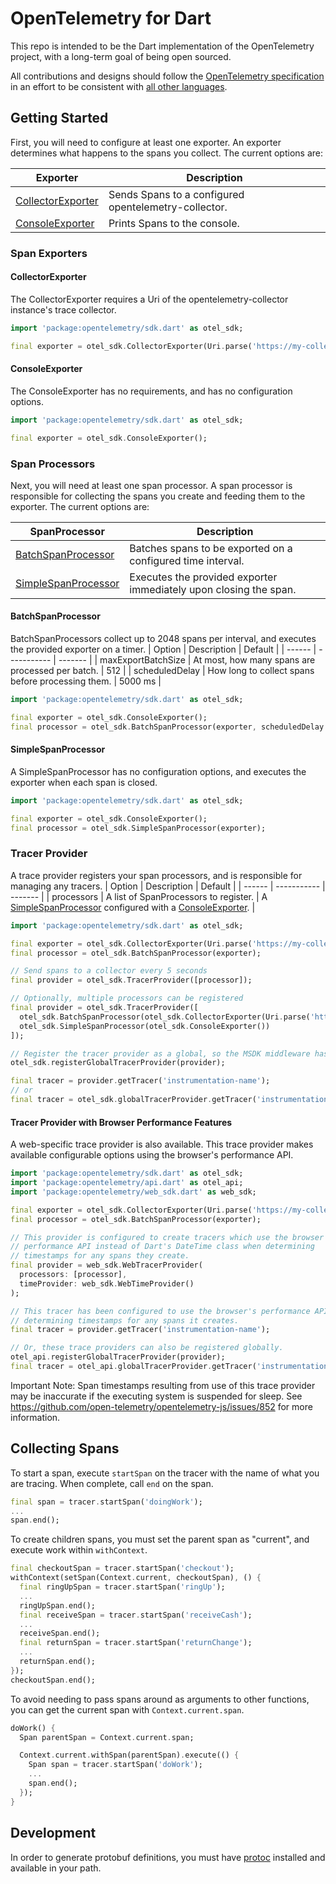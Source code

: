 # OpenTelemetry for Dart

This repo is intended to be the Dart implementation of the OpenTelemetry project, with a
long-term goal of being open sourced.

All contributions and designs should follow the
[OpenTelemetry specification](https://github.com/open-telemetry/opentelemetry-specification)
in an effort to be consistent with [all other languages](https://github.com/open-telemetry).

## Getting Started

First, you will need to configure at least one exporter.  An exporter determines what happens to the spans you collect.
The current options are:

| Exporter | Description |
| -------- | ----------- |
| [CollectorExporter](#collectorxxporter) | Sends Spans to a configured opentelemetry-collector. |
| [ConsoleExporter](#consoleexporter) | Prints Spans to the console. |

### Span Exporters

#### CollectorExporter

The CollectorExporter requires a Uri of the opentelemetry-collector instance's trace collector.

```dart
import 'package:opentelemetry/sdk.dart' as otel_sdk;

final exporter = otel_sdk.CollectorExporter(Uri.parse('https://my-collector.com/v1/traces'));
```

#### ConsoleExporter

The ConsoleExporter has no requirements, and has no configuration options.

```dart
import 'package:opentelemetry/sdk.dart' as otel_sdk;

final exporter = otel_sdk.ConsoleExporter();
```

### Span Processors

Next, you will need at least one span processor.  A span processor is responsible for collecting the spans you create and feeding them to the exporter.
The current options are:

| SpanProcessor | Description |
| -------- | ----------- |
| [BatchSpanProcessor](#batchspanprocessor) | Batches spans to be exported on a configured time interval. |
| [SimpleSpanProcessor](#simplespanprocessor) | Executes the provided exporter immediately upon closing the span. |

#### BatchSpanProcessor

BatchSpanProcessors collect up to 2048 spans per interval, and executes the provided exporter on a timer.
| Option | Description | Default |
| ------ | ----------- | ------- |
| maxExportBatchSize | At most, how many spans are processed per batch. | 512 |
| scheduledDelay | How long to collect spans before processing them. | 5000 ms |

```dart
import 'package:opentelemetry/sdk.dart' as otel_sdk;

final exporter = otel_sdk.ConsoleExporter();
final processor = otel_sdk.BatchSpanProcessor(exporter, scheduledDelay: 10000);
```

#### SimpleSpanProcessor

A SimpleSpanProcessor has no configuration options, and executes the exporter when each span is closed.

```dart
import 'package:opentelemetry/sdk.dart' as otel_sdk;

final exporter = otel_sdk.ConsoleExporter();
final processor = otel_sdk.SimpleSpanProcessor(exporter);
```

### Tracer Provider

A trace provider registers your span processors, and is responsible for managing any tracers.
| Option | Description | Default |
| ------ | ----------- | ------- |
| processors | A list of SpanProcessors to register. | A [SimpleSpanProcessor](#simplespanprocessor) configured with a [ConsoleExporter](#consoleexporter). |

```dart
import 'package:opentelemetry/sdk.dart' as otel_sdk;

final exporter = otel_sdk.CollectorExporter(Uri.parse('https://my-collector.com/v1/traces'));
final processor = otel_sdk.BatchSpanProcessor(exporter);

// Send spans to a collector every 5 seconds
final provider = otel_sdk.TracerProvider([processor]);

// Optionally, multiple processors can be registered
final provider = otel_sdk.TracerProvider([
  otel_sdk.BatchSpanProcessor(otel_sdk.CollectorExporter(Uri.parse('https://my-collector.com/v1/traces'))),
  otel_sdk.SimpleSpanProcessor(otel_sdk.ConsoleExporter())
]);

// Register the tracer provider as a global, so the MSDK middleware has access to it.
otel_sdk.registerGlobalTracerProvider(provider);

final tracer = provider.getTracer('instrumentation-name');
// or
final tracer = otel_sdk.globalTracerProvider.getTracer('instrumentation-name');
```

#### Tracer Provider with Browser Performance Features

A web-specific trace provider is also available.  This trace provider makes available configurable options using the browser's performance API.

```dart
import 'package:opentelemetry/sdk.dart' as otel_sdk;
import 'package:opentelemetry/api.dart' as otel_api;
import 'package:opentelemetry/web_sdk.dart' as web_sdk;

final exporter = otel_sdk.CollectorExporter(Uri.parse('https://my-collector.com/v1/traces'));
final processor = otel_sdk.BatchSpanProcessor(exporter);

// This provider is configured to create tracers which use the browser's
// performance API instead of Dart's DateTime class when determining
// timestamps for any spans they create.
final provider = web_sdk.WebTracerProvider(
  processors: [processor],
  timeProvider: web_sdk.WebTimeProvider()
);

// This tracer has been configured to use the browser's performance API when
// determining timestamps for any spans it creates.
final tracer = provider.getTracer('instrumentation-name');

// Or, these trace providers can also be registered globally.
otel_api.registerGlobalTracerProvider(provider);
final tracer = otel_api.globalTracerProvider.getTracer('instrumentation-name');
```

Important Note: Span timestamps resulting from use of this trace provider may be inaccurate if the executing system is suspended for sleep.
See https://github.com/open-telemetry/opentelemetry-js/issues/852 for more information.

## Collecting Spans

To start a span, execute `startSpan` on the tracer with the name of what you are tracing.  When complete, call `end` on the span.

```dart
final span = tracer.startSpan('doingWork');
...
span.end();
```

To create children spans, you must set the parent span as "current", and execute work within `withContext`.

```dart
final checkoutSpan = tracer.startSpan('checkout');
withContext(setSpan(Context.current, checkoutSpan), () {
  final ringUpSpan = tracer.startSpan('ringUp');
  ...
  ringUpSpan.end();
  final receiveSpan = tracer.startSpan('receiveCash');
  ...
  receiveSpan.end();
  final returnSpan = tracer.startSpan('returnChange');
  ...
  returnSpan.end();
});
checkoutSpan.end();
```

To avoid needing to pass spans around as arguments to other functions, you can get the current span with `Context.current.span`.

```dart
doWork() {
  Span parentSpan = Context.current.span;

  Context.current.withSpan(parentSpan).execute(() {
    Span span = tracer.startSpan('doWork');
    ...
    span.end();
  });
}
```

## Development

In order to generate protobuf definitions, you must have [protoc](https://github.com/protocolbuffers/protobuf/releases) installed and available in your path.
